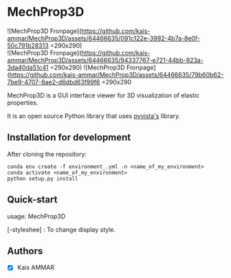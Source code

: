 # MechProp3D

![MechProp3D Fronpage](https://github.com/kais-ammar/MechProp3D/assets/64466635/091c122e-3992-4b7a-8e0f-50c791b28313 =290x290)  
![MechProp3D Fronpage](https://github.com/kais-ammar/MechProp3D/assets/64466635/94337767-e721-44bb-923a-3da40da51c41 =290x290)
![MechProp3D Fronpage](https://github.com/kais-ammar/MechProp3D/assets/64466635/79b60b62-7be9-4707-8ae2-d6dbd63f99f6 =290x290

MechProp3D is a GUI interface viewer for 3D visualization of elastic properties.

It is an open source Python library that uses [pyvista's][1] library.

## Installation for development

After cloning the repository:

```
conda env create -f environment_.yml -n <name_of_my_environment>
conda activate <name_of_my_environment>
python setup.py install
```

## Quick-start 

usage: MechProp3D

[-styleshee] : To change display style.

## Authors

* [x] Kais AMMAR


[1]: https://www.pyvista.org/
